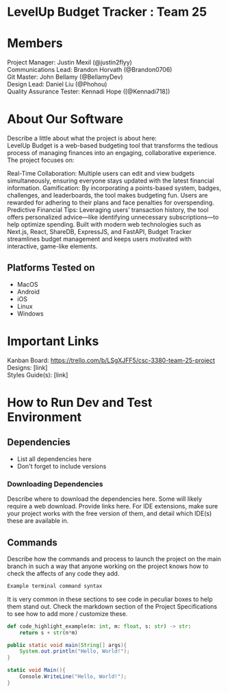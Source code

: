 # LevelUp Budget Tracker : Team 25
# Members
Project Manager: Justin Mexil (@justin2flyy)\
Communications Lead: Brandon Horvath (@Brandon0706)\
Git Master: John Bellamy (@BellamyDev)\
Design Lead: Daniel Liu (@Phohou)\
Quality Assurance Tester: Kennadi Hope ([@Kennadi718])

# About Our Software

Describe a little about what the project is about here:	                 
LevelUp Budget is a web-based budgeting tool that transforms the tedious process of managing finances into an engaging, collaborative experience. The project focuses on:

Real-Time Collaboration: Multiple users can edit and view budgets simultaneously, ensuring everyone stays updated with the latest financial information.
Gamification: By incorporating a points-based system, badges, challenges, and leaderboards, the tool makes budgeting fun. Users are rewarded for adhering to their plans and face penalties for overspending.
Predictive Financial Tips: Leveraging users’ transaction history, the tool offers personalized advice—like identifying unnecessary subscriptions—to help optimize spending.
Built with modern web technologies such as Next.js, React, ShareDB, ExpressJS, and FastAPI, Budget Tracker streamlines budget management and keeps users motivated with interactive, game-like elements.
## Platforms Tested on
- MacOS
- Android
- iOS
- Linux
- Windows
# Important Links
Kanban Board: https://trello.com/b/LSgXJFF5/csc-3380-team-25-project
Designs: [link]\
Styles Guide(s): [link]

# How to Run Dev and Test Environment

## Dependencies
- List all dependencies here
- Don't forget to include versions
### Downloading Dependencies
Describe where to download the dependencies here. Some will likely require a web download. Provide links here. For IDE extensions, make sure your project works with the free version of them, and detail which IDE(s) these are available in. 

## Commands
Describe how the commands and process to launch the project on the main branch in such a way that anyone working on the project knows how to check the affects of any code they add.

```sh
Example terminal command syntax
```

It is very common in these sections to see code in peculiar boxes to help them stand out. Check the markdown section of the Project Specifications to see how to add more / customize these.

```python
def code_highlight_example(m: int, m: float, s: str) -> str:
	return s + str(n*m)
```

```java
public static void main(String[] args){
	System.out.println("Hello, World!");
}
```

```c#
static void Main(){
	Console.WriteLine("Hello, World!");
}
```
